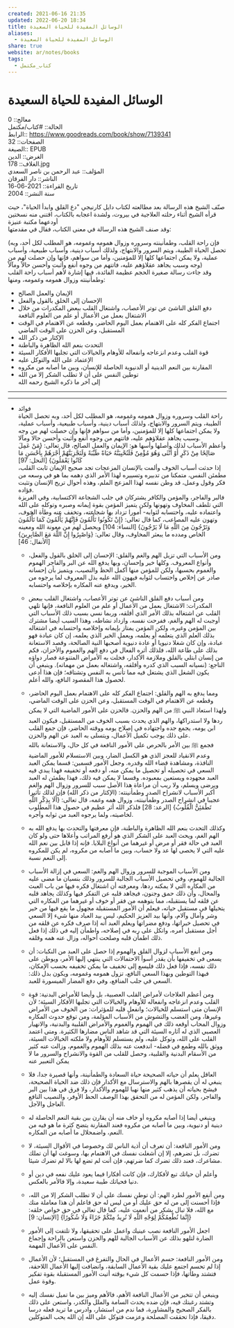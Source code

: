 ```yaml
---  
created: 2021-06-16 21:35  
updated: 2022-06-20 18:34  
title: الوسائل المفيدة للحياة السعيدة  
aliases:  
  - الوسائل المفيدة للحياة السعيدة  
share: true  
website: ar/notes/books  
tags:  
  - كتاب_مكتمل  
---  
```

  
  
# الوسائل المفيدة للحياة السعيدة  
  
معالج:: 0  
الحالة:: #كتاب/مكتمل  
الرابط:: https://www.goodreads.com/book/show/7139341  
الصفحات:: 32  
الصيغة:: EPUB  
الغرض:: الدين  
الغلاف:: 178.jpg  
المؤلف:: عبد الرحمن بن ناصر السعدي  
الناشر:: دار الفرقان  
تاريخ القراءة:: 2021-06-16  
سنة النشر:: 2004  
  
صنّف الشيخ هذه الرسالة بعد مطالعته لكتاب دايل كارنيجي "دع القلق وابدأ الحياة"، حيث قرأه الشيخ أثناء رحلته العلاجية في بيروت، ولشدة اعجابه بالكتاب، اقتنى منه نسختين أودعهما مكتبة عنيزة  
وقد صنف الشيخ هذه الرسالة في معنى الكتاب، فقال في مقدمتها:  
  
(فإن راحة القلب، وطمأنينته وسروره وزوال همومه وغمومه، هو المطلب لكل أحد، وبه تحصل الحياة الطيبة، ويتم السرور والابتهاج، ولذلك أسباب دينية، وأسباب طبيعية، وأسباب عملية، ولا يمكن اجتماعها كلها إلا للمؤمنين، وأما من سواهم، فإنها وإن حصلت لهم من وجه وسبب يجاهد عقلاؤهم عليه، فاتتهم من وجوه أنفع وأثبت وأحسن حالاً ومآلاً)  
وقد جاءت رسالة صغيرة الحجم عظيمة الفائدة، فيها إشارة لأهم أسباب راحة القلب وطمأنينته وزوال همومه وغمومه، ومنها:  
  
- الإيمان والعمل الصالح  
- الإحسان إلى الخلق بالقول والفعل  
- دفع القلق الناشئ عن توتر الأعصاب، واشتغال القلب ببعض المكدرات من خلال الاشتغال بعمل من الأعمال أو علم من العلوم النافعة  
- اجتماع الفكر كله على الاهتمام بعمل اليوم الحاضر، وقطعه عن الاهتمام في الوقت المستقبل، وعن الحزن على الوقت الماضي  
- الإكثار من ذكر الله  
- التحدث بنعم الله الظاهرة والباطنة  
- قوة القلب وعدم انزعاجه وانفعاله للأوهام والخيالات التي تجلبها الأفكار السيئة  
- الإعتماد على الله والتوكل عليه  
- المقارنة بين النعم الدينية أو الدنيوية الحاصلة للإنسان، وبين ما أصابه من مكروه  
- توطين النفس على أن لا تطلب الشكر إلا من الله  
  إلى آخر ما ذكره الشيخ رحمه الله  
  
---  
  
---  
  
- فوائد  
  راحة القلب وسروره وزوال همومه وغمومه، هو المطلب لكل أحد، وبه تحصل الحياة الطيبة، ويتم السرور والابتهاج، ولذلك أسباب دينية، وأسباب طبيعية، وأسباب عملية، ولا يمكن اجتماعها كلها إلا للمؤمنين، وأما من سواهم فإنها وإن حصلت لهم من وجه وسبب يجاهد عقلاؤهم عليه، فاتتهم من وجوه أنفع وأثبت وأحسن حالا ومآلا.  
  وأعظم الأسباب لذلك وأصلها وأسها هو: الإيمان والعمل الصالح، قال تعالى: {مَنْ عَمِلَ صَالِحًا مِنْ ذَكَرٍ أَوْ أُنْثَى وَهُوَ مُؤْمِنٌ فَلَنُحْيِيَنَّهُ حَيَاةً طَيِّبَةً وَلَنَجْزِيَنَّهُمْ أَجْرَهُمْ بِأَحْسَنِ مَا كَانُوا يَعْمَلُونَ} [النحل: 97]  
  إذا حدثت أسباب الخوف وألمت بالإنسان المزعجات تجد صحيح الإيمان ثابت القلب، مطمئن النفس، متمكنا من تدبيره وتسييره لهذا الأمر الذي دهمه بما هو في وسعه من فكر وقول وعمل، قد وطن نفسه لهذا المزعج الملم، وهذه أحوال تريح الإنسان وتثبت فؤاده.  
  فالبر والفاجر، والمؤمن والكافر يشتركان في جلب الشجاعة الاكتسابية، وفي الغريزة التي تلطف المخاوف وتهونها ولكن يتميز المؤمن بقوة إيمانه وصبره وتوكله على الله واعتماده عليه، واحتسابه لثوابه- أمورا تزداد بها شجاعته، وتخفف عنه وطأة الخوف، وتهون عليه المصاعب، كما قال تعالى: {إِنْ تَكُونُوا تَأْلَمُونَ فَإِنَّهُمْ يَأْلَمُونَ كَمَا تَأْلَمُونَ وَتَرْجُونَ مِنَ اللَّهِ مَا لَا يَرْجُونَ} [النساء: 104] ويحصل لهم من معونة الله ومعينه الخاص ومدده ما يبعثر المخاوف، وقال تعالى: {وَاصْبِرُوا إِنَّ اللَّهَ مَعَ الصَّابِرِينَ} [الأنفال: 46]  
  
  - ومن الأسباب التي تزيل الهم والغم والقلق: الإحسان إلى الخلق بالقول والفعل، وأنواع المعروف. وكلها خير وإحسان، وبها يدفع الله عن البر والفاجر الهموم والغموم بحسبها، ولكن للمؤمن منها أكمل الحظ والنصيب، ويتميز بأن إحسانه صادر عن إخلاص واحتساب لثوابه فيهون الله عليه بذل المعروف لما يرجوه من الخير، ويدفع عنه المكاره بإخلاصه واحتسابه.  
  - ومن أسباب دفع القلق الناشئ عن توتر الأعصاب، واشتغال القلب ببعض المكدرات: الاشتغال بعمل من الأعمال أو علم من العلوم النافعة، فإنها تلهي القلب عن اشتغاله بذلك الأمر الذي أقلقه، وربما نسي بسبب ذلك الأسباب التي أوجبت له الهم والغم، ففرحت نفسه، وازداد نشاطه، وهذا السبب أيضا مشترك بين المؤمن وغيره، ولكن المؤمن يمتاز بإيمانه وإخلاصه واحتسابه في اشتغاله بذلك العلم الذي يتعلمه أو يعلمه، ويعمل الخير الذي يعلمه، إن كان عبادة فهو عبادة، وإن كان شغلا دنيويا أو عادة دنيوية أصحبها النية الصالحة، وقصد الاستعانة بذلك على طاعة الله، فلذلك أثره الفعال في دفع الهم والغموم والأحزان، فكم من إنسان ابتلي بالقلق وملازمة الأكدار، فحلت به الأمراض المتنوعة فصار دواؤه الناجع: (نسيانه السبب الذي كدره وأقلقه، واشتغاله بعمل من مهماته). وينبغي أن يكون الشغل الذي يشتغل فيه مما تأنس به النفس وتشتاقه؛ فإن هذا أدعى لحصول هذا المقصود النافع، والله أعلم.  
  - ومما يدفع به الهم والقلق: اجتماع الفكر كله على الاهتمام بعمل اليوم الحاضر، وقطعه عن الاهتمام في الوقت المستقبل، وعن الحزن على الوقت الماضي، ولهذا استعاذ النبي ﷺ من الهم والحزن. فالحزن على الأمور الماضية التي لا يمكن ردها ولا استدراكها، والهم الذي يحدث بسبب الخوف من المستقبل، فيكون العبد ابن يومه، يجمع جده واجتهاده في إصلاح يومه ووقته الحاضر، فإن جمع القلب على ذلك يوجب تكميل الأعمال، ويتسلى به العبد عن الهم والحزن.  
    فجمع ﷺ بين الأمر بالحرص على الأمور النافعة في كل حال، والاستعانة بالله وعدم الانقياد للعجز الذي هو الكسل الضار، وبين الاستسلام للأمور الماضية النافذة، ومشاهدة قضاء الله وقدره. وجعل الأمور قسمين: قسما يمكن العبد السعي في تحصيله أو تحصيل ما يمكن منه، أو دفعه أو تخفيفه فهذا يبدي فيه العبد مجهوده ويستعين بمعبوده. وقسما لا يمكن فيه ذلك، فهذا يطمئن له العبد ويرضى ويسلم، ولا ريب أن مراعاة هذا الأصل سبب للسرور وزوال الهم والغم  
    أكبر الأسباب لانشراح الصدر وطمأنينته: (الإكثار من ذكر الله) فإن لذلك تأثيرا عجيبا في انشراح الصدر وطمأنينته، وزوال همه وغمه، قال تعالى: {أَلَا بِذِكْرِ اللَّهِ تَطْمَئِنُّ الْقُلُوبُ} [الرعد: 28] فلذكر الله أثر عظيم في حصول هذا المطلوب لخاصيته، ولما يرجوه العبد من ثوابه وأجره.  
  - وكذلك التحدث بنعم الله الظاهرة والباطنة، فإن معرفتها والتحدث بها يدفع الله به الهم الغم، ويحث العبد على الشكر الذي هو أرفع المراتب وأعلاها حتى ولو كان العبد في حالة فقر أو مرض أو غيرهما من أنواع البلايا. فإنه إذا قابل بين نعم الله عليه التي لا يحصى لها عد ولا حساب، وبين ما أصابه من مكروه، لم يكن للمكروه إلى النعم نسبة.  
  - ومن الأسباب الموجبة للسرور وزوال الهم والغم: السعي في إزالة الأسباب الجالبة للهموم، وفي تحصيل الأسباب الجالبة للسرور وذلك بنسيان ما مضى عليه من المكاره التي لا يمكنه ردها، ومعرفته أن اشتغال فكره فيها من باب العبث والمحال، وأن ذلك حمق وجنون، فيجاهد قلبه عن التفكر فيها وكذلك يجاهد قلبه عن قلقه لما يستقبله، مما يتوهمه من فقر أو خوف أو غيرهما من المكاره التي يتخيلها في مستقبل حياته، فيعلم أن الأمور المستقبلة مجهول ما يقع فيها من خير وشر وآمال وآلام، وأنها بيد العزيز الحكيم، ليس بيد العباد منها شيء إلا السعي في تحصيل خيراتها، ودفع مضراتها ويعلم العبد أنه إذا صرف فكره عن قلقه من أجل مستقبل أمره، واتكل على ربه في إصلاحه، واطمأن إليه في ذلك إذا فعل ذلك اطمأن قلبه وصلحت أحواله، وزال عنه همه وقلقه.  
  - ومن أنفع الأسباب لزوال القلق والهموم إذا حصل على العبد من النكبات: أن يسعى في تخفيفها بأن يقدر أسوأ الاحتمالات التي ينتهي إليها الأمر، ويوطن على ذلك نفسه، فإذا فعل ذلك فليسع إلى تخفيف ما يمكن تخفيفه بحسب الإمكان، فبهذا التوطين وبهذا السعي النافع، تزول همومه وغمومه، ويكون بدل ذلك: السعي في جلب المنافع، وفي دفع المضار الميسورة للعبد.  
  - ومن أعظم العلاجات لأمراض القلب العصبية، بل وأيضا للأمراض البدنية: قوة القلب وعدم انزعاجه وانفعاله للأوهام والخيالات التي تجلبها الأفكار السيئة؛ لأن الإنسان متى استسلم للخيالات؛ وانفعل قلبه للمؤثرات: من الخوف من الأمراض وغيرها، ومن الغضب والتشوش من الأسباب المؤلمة، ومن توقع حدوث المكاره وزوال المحاب أوقعه ذلك في الهموم والغموم والأمراض القلبية والبدنية، والانهيار العصبي الذي له آثاره السيئة التي قد شاهد الناس مضارها الكثيرة. ومتى اعتمد القلب على الله، وتوكل عليه، ولم يستسلم للأوهام ولا ملكته الخيالات السيئة، ووثق بالله وطمع في فضله- اندفعت عنه بذلك الهموم والغموم، وزالت عنه كثير من الأسقام البدنية والقلبية، وحصل للقلب من القوة والانشراح والسرور ما لا يمكن التعبير عنه  
  
  - العاقل يعلم أن حياته الصحيحة حياة السعادة والطمأنينة، وأنها قصيرة جدا، فلا ينبغي له أن يقصرها بالهم والاسترسال مع الأكدار فإن ذلك ضد الحياة الصحيحة، فيشح بحياته أن يذهب كثير منها نهبا للهموم والأكدار، ولا فرق في هذا بين البر والفاجر، ولكن المؤمن له من التحقق بهذا الوصف الحظ الأوفر، والنصيب النافع العاجل والآجل.  
  - وينبغي أيضا إذا أصابه مكروه أو خاف منه أن يقارن بين بقية النعم الحاصلة له دينية أو دنيوية، وبين ما أصابه من مكروه فعند المقارنة يتضح كثرة ما هو فيه من النعم، واضمحلال ما أصابه من المكاره.  
  - ومن الأمور النافعة: أن تعرف أن أذية الناس لك وخصوصا في الأقوال السيئة، لا تضرك، بل تضرهم، إلا إن أشغلت نفسك في الاهتمام بها، وسوغت لها أن تملك مشاعرك، فعند ذلك تضرك كما ضرتهم، فإن أنت لم تضع لها بالا لم تضرك شيئا.  
  - وأعلم أن حياتك تبع لأفكارك، فإن كانت أفكارا فيما يعود عليك نفعه في دين أو دنيا فحياتك طيبة سعيدة، وإلا فالأمر بالعكس.  
  - ومن أنفع الأمور لطرد الهم: أن توطن نفسك على أن لا تطلب الشكر إلا من الله، فإذا أحسنت إلى من له حق عليك أو من ليس له حق فاعلم أن هذا معاملة منك مع الله، فلا تبال بشكر من أنعمت عليه، كما قال تعالى في حق خواص خلقه: {إِنَّمَا نُطْعِمُكُمْ لِوَجْهِ اللَّهِ لَا نُرِيدُ مِنْكُمْ جَزَاءً وَلَا شُكُورًا} [الإنسان: 9]  
  - اجعل الأمور النافعة نصب عينيك واعمل على تحقيقها، ولا تلتفت إلى الأمور الضارة لتلهو بذلك عن الأسباب الجالبة للهم والحزن واستعن بالراحة وإجماع النفس على الأعمال المهمة.  
  - ومن الأمور النافعة: حسم الأعمال في الحال والتفرغ في المستقبل؛ لأن الأعمال إذا لم تحسم اجتمع عليك بقية الأعمال السابقة، وانضافت إليها الأعمال اللاحقة، فتشتد وطأتها، فإذا حسمت كل شيء بوقته أتيت الأمور المستقبلة بقوة تفكير وقوة عمل.  
  - وينبغي أن تتخير من الأعمال النافعة الأهم، فالأهم وميز بين ما تميل نفسك إليه وتشتد رغبتك فيه، فإن ضده يحدث السامة والملل والكدر، واستعن على ذلك بالفكر الصحيح والمشاورة، فما ندم من استشار، وادرس ما تريد فعله درسا دقيقا، فإذا تحققت المصلحة وعزمت فتوكل على الله إن الله يحب المتوكلين.  
